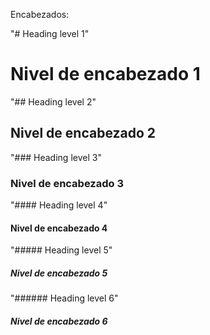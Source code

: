 Encabezados:

"# Heading level 1"
<h1>Nivel de encabezado 1</h1>	
"## Heading level 2"
<h2>Nivel de encabezado 2</h2>	
"### Heading level 3"
<h3>Nivel de encabezado 3</h3>	
"#### Heading level 4"
<h4>Nivel de encabezado 4</h4>	
"##### Heading level 5"
<h5>Nivel de encabezado 5</h5>	
"###### Heading level 6"
<h5>Nivel de encabezado 6</h5>
